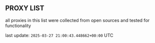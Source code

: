 ## PROXY LIST

all proxies in this list were collected from open sources and tested for functionality

last update: `2025-03-27 21:00:43.448662+00:00` UTC